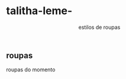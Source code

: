 # talitha-leme-
<header> estilos de roupas</header>
<section class="chamada">
<div class="chamada-texto">
<h1> roupas</h1>
<p> roupas do momento </p>
</div>
<div>
<!-- apague esse comentario e insira um video de sua preferencia –>
</div>
</section>